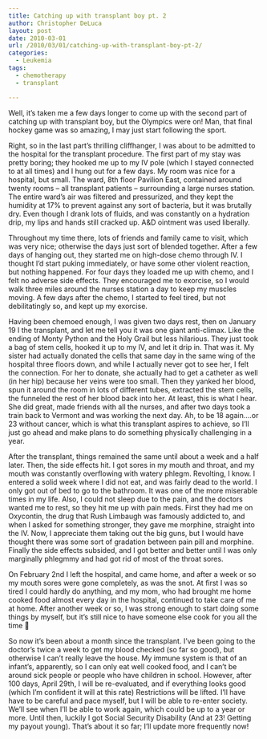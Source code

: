 ```yaml
---
title: Catching up with transplant boy pt. 2
author: Christopher DeLuca
layout: post
date: 2010-03-01
url: /2010/03/01/catching-up-with-transplant-boy-pt-2/
categories:
  - Leukemia
tags:
  - chemotherapy
  - transplant

---
```

Well, it&#8217;s taken me a few days longer to come up with the second part of catching up with transplant boy, but the Olympics were on! Man, that final hockey game was so amazing, I may just start following the sport.

Right, so in the last part&#8217;s thrilling cliffhanger, I was about to be admitted to the hospital for the transplant procedure. The first part of my stay was pretty boring; they hooked me up to my IV pole (which I stayed connected to at all times) and I hung out for a few days. My room was nice for a hospital, but small. The ward, 8th floor Pavilion East, contained around twenty rooms &#8211; all transplant patients &#8211; surrounding a large nurses station. The entire ward&#8217;s air was filtered and pressurized, and they kept the humidity at 17% to prevent against any sort of bacteria, but it was brutally dry. Even though I drank lots of fluids, and was constantly on a hydration drip, my lips and hands still cracked up. A&D ointment was used liberally.

Throughout my time there, lots of friends and family came to visit, which was very nice; otherwise the days just sort of blended together. After a few days of hanging out, they started me on high-dose chemo through IV. I thought I&#8217;d start puking immediately, or have some other violent reaction, but nothing happened. For four days they loaded me up with chemo, and I felt no adverse side effects. They encouraged me to exorcise, so I would walk three miles around the nurses station a day to keep my muscles moving. A few days after the chemo, I started to feel tired, but not debilitatingly so, and kept up my exorcise.

Having been chemoed enough, I was given two days rest, then on January 19 I the transplant, and let me tell you it was one giant anti-climax. Like the ending of Monty Python and the Holy Grail but less hilarious. They just took a bag of stem cells, hooked it up to my IV, and let it drip in. That was it. My sister had actually donated the cells that same day in the same wing of the hospital three floors down, and while I actually never got to see her, I felt the connection. For her to donate, she actually had to get a catheter as well (in her hip) because her veins were too small. Then they yanked her blood, spun it around the room in lots of different tubes, extracted the stem cells, the funneled the rest of her blood back into her. At least, this is what I hear. She did great, made friends with all the nurses, and after two days took a train back to Vermont and was working the next day. Ah, to be 18 again&#8230;.or 23 without cancer, which is what this transplant aspires to achieve, so I&#8217;ll just go ahead and make plans to do something physically challenging in a year.

After the transplant, things remained the same until about a week and a half later. Then, the side effects hit. I got sores in my mouth and throat, and my mouth was constantly overflowing with watery phlegm. Revolting, I know. I entered a solid week where I did not eat, and was fairly dead to the world. I only got out of bed to go to the bathroom. It was one of the more miserable times in my life. Also, I could not sleep due to the pain, and the doctors wanted me to rest, so they hit me up with pain meds. First they had me on Oxycontin, the drug that Rush Limbaugh was famously addicted to, and when I asked for something stronger, they gave me morphine, straight into the IV. Now, I appreciate them taking out the big guns, but I would have thought there was some sort of gradation between pain pill and morphine. Finally the side effects subsided, and I got better and better until I was only marginally phlegmmy and had got rid of most of the throat sores.

On February 2nd I left the hospital, and came home, and after a week or so my mouth sores were gone completely, as was the snot. At first I was so tired I could hardly do anything, and my mom, who had brought me home cooked food almost every day in the hospital, continued to take care of me at home. After another week or so, I was strong enough to start doing some things by myself, but it&#8217;s still nice to have someone else cook for you all the time 🙂

So now it&#8217;s been about a month since the transplant. I&#8217;ve been going to the doctor&#8217;s twice a week to get my blood checked (so far so good), but otherwise I can&#8217;t really leave the house. My immune system is that of an infant&#8217;s, apparently, so I can only eat well cooked food, and I can&#8217;t be around sick people or people who have children in school. However, after 100 days, April 29th, I will be re-evaluated, and if everything looks good (which I&#8217;m confident it will at this rate) Restrictions will be lifted. I&#8217;ll have have to be careful and pace myself, but I will be able to re-enter society. We&#8217;ll see when I&#8217;ll be able to work again, which could be up to a year or more. Until then, luckily I got Social Security Disability (And at 23! Getting my payout young). That&#8217;s about it so far; I&#8217;ll update more frequently now!
